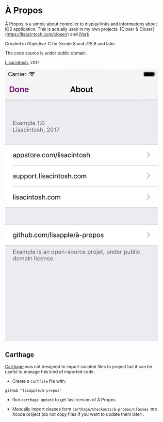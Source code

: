 À Propos
========

À Propos is a simple about controller to display links and informations about iOS application. This is actually used in my own projects: [Closer & Closer] (https://lisacintosh.com/closer/) and [iVerb](https://lisacintosh.com/iverb/).

Created in Objective-C for Xcode 8 and iOS 8 and later.

The code source is under public domain.

[Lisacintosh](https://lisacintosh.com/), 2017

![Screenshot](https://raw.githubusercontent.com/Lisapple/A-Propos/master/Example/Screenshot@2x.png)

Carthage
--------

[Carthage](https://github.com/Carthage/Carthage) was not designed to import isolated files to project but it can be useful to manage this kind of imported code.

* Create a `Cartfile` file with:

```
github "lisapple/à-propos"
```

* Run `carthage update` to get last version of À Propos.

* Manually import classes form `Carthage/Checkouts/à-propos/Classes` into Xcode project (do not copy files if you want to update them later).